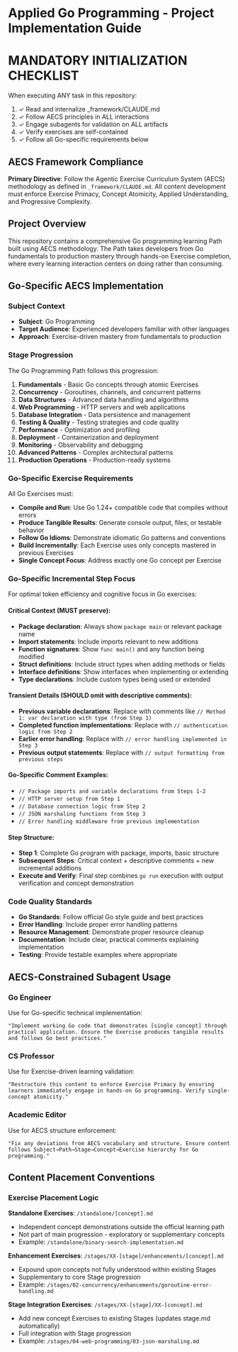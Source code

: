 # Applied Go Programming - Project Implementation Guide

# MANDATORY INITIALIZATION CHECKLIST
When executing ANY task in this repository:
1. ✓ Read and internalize _framework/CLAUDE.md 
2. ✓ Follow AECS principles in ALL interactions
3. ✓ Engage subagents for validation on ALL artifacts
4. ✓ Verify exercises are self-contained
5. ✓ Follow all Go-specific requirements below

## AECS Framework Compliance

**Primary Directive**: Follow the Agentic Exercise Curriculum System (AECS) methodology as defined in `_framework/CLAUDE.md`. All content development must enforce Exercise Primacy, Concept Atomicity, Applied Understanding, and Progressive Complexity.

## Project Overview

This repository contains a comprehensive Go programming learning Path built using AECS methodology. The Path takes developers from Go fundamentals to production mastery through hands-on Exercise completion, where every learning interaction centers on doing rather than consuming.

## Go-Specific AECS Implementation

### Subject Context
- **Subject**: Go Programming
- **Target Audience**: Experienced developers familiar with other languages
- **Approach**: Exercise-driven mastery from fundamentals to production

### Stage Progression

The Go Programming Path follows this progression:

1. **Fundamentals** - Basic Go concepts through atomic Exercises
2. **Concurrency** - Goroutines, channels, and concurrent patterns
3. **Data Structures** - Advanced data handling and algorithms  
4. **Web Programming** - HTTP servers and web applications
5. **Database Integration** - Data persistence and management
6. **Testing & Quality** - Testing strategies and code quality
7. **Performance** - Optimization and profiling
8. **Deployment** - Containerization and deployment
9. **Monitoring** - Observability and debugging
10. **Advanced Patterns** - Complex architectural patterns
11. **Production Operations** - Production-ready systems

### Go-Specific Exercise Requirements

All Go Exercises must:

- **Compile and Run**: Use Go 1.24+ compatible code that compiles without errors
- **Produce Tangible Results**: Generate console output, files, or testable behavior
- **Follow Go Idioms**: Demonstrate idiomatic Go patterns and conventions
- **Build Incrementally**: Each Exercise uses only concepts mastered in previous Exercises
- **Single Concept Focus**: Address exactly one Go concept per Exercise

### Go-Specific Incremental Step Focus

For optimal token efficiency and cognitive focus in Go exercises:

#### Critical Context (MUST preserve):
- **Package declaration**: Always show `package main` or relevant package name
- **Import statements**: Include imports relevant to new additions
- **Function signatures**: Show `func main()` and any function being modified
- **Struct definitions**: Include struct types when adding methods or fields
- **Interface definitions**: Show interfaces when implementing or extending
- **Type declarations**: Include custom types being used or extended

#### Transient Details (SHOULD omit with descriptive comments):
- **Previous variable declarations**: Replace with comments like `// Method 1: var declaration with type (from Step 1)`
- **Completed function implementations**: Replace with `// authentication logic from Step 2`
- **Earlier error handling**: Replace with `// error handling implemented in Step 3`
- **Previous output statements**: Replace with `// output formatting from previous steps`

#### Go-Specific Comment Examples:
- `// Package imports and variable declarations from Steps 1-2`
- `// HTTP server setup from Step 1`
- `// Database connection logic from Step 2` 
- `// JSON marshaling functions from Step 3`
- `// Error handling middleware from previous implementation`

#### Step Structure:
- **Step 1**: Complete Go program with package, imports, basic structure
- **Subsequent Steps**: Critical context + descriptive comments + new incremental additions
- **Execute and Verify**: Final step combines `go run` execution with output verification and concept demonstration

### Code Quality Standards

- **Go Standards**: Follow official Go style guide and best practices
- **Error Handling**: Include proper error handling patterns
- **Resource Management**: Demonstrate proper resource cleanup
- **Documentation**: Include clear, practical comments explaining implementation
- **Testing**: Provide testable examples where appropriate

## AECS-Constrained Subagent Usage

### Go Engineer
Use for Go-specific technical implementation:
```
"Implement working Go code that demonstrates [single concept] through practical application. Ensure the Exercise produces tangible results and follows Go best practices."
```

### CS Professor  
Use for Exercise-driven learning validation:
```
"Restructure this content to enforce Exercise Primacy by ensuring learners immediately engage in hands-on Go programming. Verify single-concept atomicity."
```

### Academic Editor
Use for AECS structure enforcement:
```
"Fix any deviations from AECS vocabulary and structure. Ensure content follows Subject→Path→Stage→Concept→Exercise hierarchy for Go programming."
```

## Content Placement Conventions

### Exercise Placement Logic

**Standalone Exercises**: `/standalone/[concept].md`
- Independent concept demonstrations outside the official learning path
- Not part of main progression - exploratory or supplementary concepts
- Example: `/standalone/binary-search-implementation.md`

**Enhancement Exercises**: `/stages/XX-[stage]/enhancements/[concept].md`  
- Expound upon concepts not fully understood within existing Stages
- Supplementary to core Stage progression
- Example: `/stages/02-concurrency/enhancements/goroutine-error-handling.md`

**Stage Integration Exercises**: `/stages/XX-[stage]/XX-[concept].md`
- Add new concept Exercises to existing Stages (updates stage.md automatically)
- Full integration with Stage progression
- Example: `/stages/04-web-programming/03-json-marshaling.md`